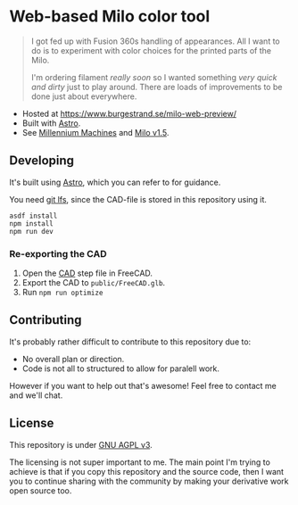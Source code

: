 # Web-based Milo color tool

> I got fed up with Fusion 360s handling of appearances. All I want to do is to experiment with color choices for the printed parts of the Milo.
>
> I'm ordering filament *really soon* so I wanted something *very quick and dirty* just to play around. There are loads of improvements to be done just about everywhere.

* Hosted at https://www.burgestrand.se/milo-web-preview/
* Built with [Astro](https://astro.build).
* See [Millennium Machines](https://github.com/MillenniumMachines/) and [Milo v1.5](https://github.com/MillenniumMachines/Milo-v1.5).

## Developing

It's built using [Astro](https://astro.build), which you can refer to for guidance.

You need [git lfs](https://git-lfs.com), since the CAD-file is stored in this repository using it.

```
asdf install
npm install
npm run dev
```

### Re-exporting the CAD

1. Open the [CAD](https://github.com/MillenniumMachines/Milo-v1.5/tree/main/CAD) step file in FreeCAD.
2. Export the CAD to `public/FreeCAD.glb`.
3. Run `npm run optimize`

## Contributing

It's probably rather difficult to contribute to this repository due to:

* No overall plan or direction.
* Code is not all to structured to allow for paralell work.

However if you want to help out that's awesome! Feel free to contact me and we'll chat.

## License

This repository is under [GNU AGPL v3](https://choosealicense.com/licenses/agpl-3.0/).

The licensing is not super important to me. The main point I'm trying to achieve is that if you copy this repository and the source code, then I want you to continue sharing with the community by making your derivative work open source too.
